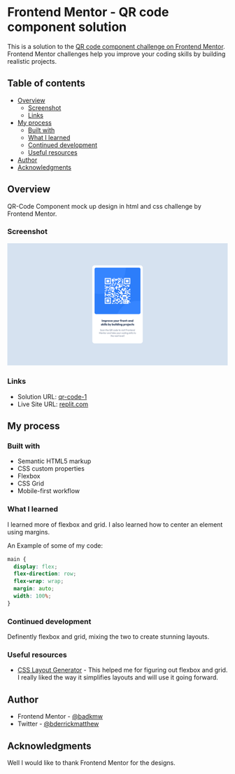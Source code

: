 # Frontend Mentor - QR code component solution

This is a solution to the [QR code component challenge on Frontend Mentor](https://www.frontendmentor.io/challenges/qr-code-component-iux_sIO_H). Frontend Mentor challenges help you improve your coding skills by building realistic projects. 

## Table of contents

- [Overview](#overview)
  - [Screenshot](#screenshot)
  - [Links](#links)
- [My process](#my-process)
  - [Built with](#built-with)
  - [What I learned](#what-i-learned)
  - [Continued development](#continued-development)
  - [Useful resources](#useful-resources)
- [Author](#author)
- [Acknowledgments](#acknowledgments)


## Overview
QR-Code Component mock up design in html and css challenge by Frontend Mentor.

### Screenshot

![](./screenshot.png)

### Links

- Solution URL: [qr-code-1](https://github.com/badkmw/QR-Code-Challenge/tree/FrontEndMentor-Challenges)
- Live Site URL: [replit.com](https://qr-code-1--badkmw.repl.co/)

## My process

### Built with

- Semantic HTML5 markup
- CSS custom properties
- Flexbox
- CSS Grid
- Mobile-first workflow

### What I learned

I learned more of flexbox and grid. I also learned how to center an element using margins.

An Example of some of my code:
```css
main {
  display: flex;
  flex-direction: row;
  flex-wrap: wrap;
  margin: auto;
  width: 100%;
}
```


### Continued development

Definently flexbox and grid, mixing the two to create stunning layouts. 

### Useful resources

- [CSS Layout Generator](https://layout.bradwoods.io/) - This helped me for figuring out flexbox and grid. I really liked the way it simplifies layouts and will use it going forward.

## Author

- Frontend Mentor - [@badkmw](https://www.frontendmentor.io/profile/yourusername)
- Twitter - [@bderrickmatthew](https://twitter.com/bderrickmatthew)

## Acknowledgments

Well I would like to thank Frontend Mentor for the designs.
